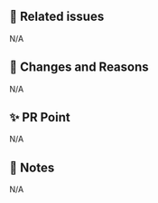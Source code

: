 ## :bell: Related issues <!-- Please write #[issue_number] -->

N/A

## :pencil: Changes and Reasons <!-- Please list what you have changed and why. -->

N/A

## :sparkles: PR Point <!-- what you want reviewers to focus on -->

N/A

## :gift: Notes

N/A
